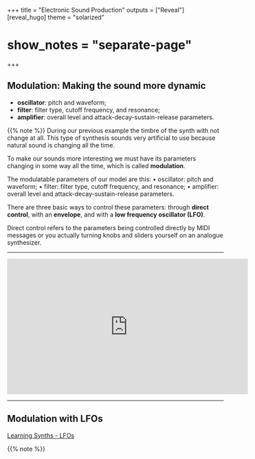 +++
title = "Electronic Sound Production"
outputs = ["Reveal"]
[reveal_hugo]
theme = "solarized"
# show_notes = "separate-page"
+++

## Modulation: Making the sound more dynamic

- **oscillator**: pitch and waveform;
- **filter**: filter type, cutoff frequency, and resonance;
- **amplifier**: overall level and attack-decay-sustain-release parameters.

{{% note %}}
During our previous example the timbre of the synth with not change at all. This type of synthesis sounds very artificial to use because natural sound is changing all the time.

To make our sounds more interesting we must have its parameters changing in some way all the time, which is called **modulation**.

The modulatable parameters of our model are this:
• oscillator: pitch and waveform;
• filter: filter type, cutoff frequency, and resonance;
• amplifier: overall level and attack-decay-sustain-release parameters.

There are three basic ways to control these parameters: through **direct control**, with an **envelope**, and with a **low frequency oscillator (LFO)**.

Direct control refers to the parameters being controlled directly by MIDI messages or you actually turning knobs and sliders yourself on an analogue synthesizer.

---

<iframe width="560" height="315" src="https://www.youtube.com/embed/wul-rUHyX_E" title="YouTube video player" frameborder="0" allow="accelerometer; autoplay; clipboard-write; encrypted-media; gyroscope; picture-in-picture" allowfullscreen></iframe>

---

## Modulation with LFOs

[Learning Synths - LFOs](https://learningsynths.ableton.com/en/lfos/lfos-in-the-real-world)

{{% note %}}
